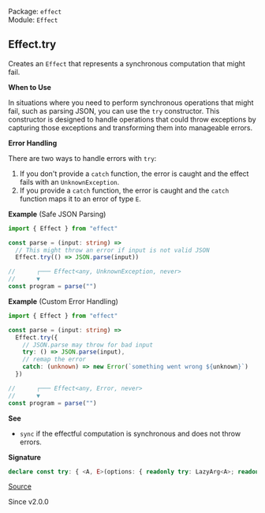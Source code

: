 Package: `effect`<br />
Module: `Effect`<br />

## Effect.try

Creates an `Effect` that represents a synchronous computation that might
fail.

**When to Use**

In situations where you need to perform synchronous operations that might
fail, such as parsing JSON, you can use the `try` constructor. This
constructor is designed to handle operations that could throw exceptions by
capturing those exceptions and transforming them into manageable errors.

**Error Handling**

There are two ways to handle errors with `try`:

1. If you don't provide a `catch` function, the error is caught and the
   effect fails with an `UnknownException`.
2. If you provide a `catch` function, the error is caught and the `catch`
   function maps it to an error of type `E`.

**Example** (Safe JSON Parsing)

```ts
import { Effect } from "effect"

const parse = (input: string) =>
  // This might throw an error if input is not valid JSON
  Effect.try(() => JSON.parse(input))

//      ┌─── Effect<any, UnknownException, never>
//      ▼
const program = parse("")

```

**Example** (Custom Error Handling)

```ts
import { Effect } from "effect"

const parse = (input: string) =>
  Effect.try({
    // JSON.parse may throw for bad input
    try: () => JSON.parse(input),
    // remap the error
    catch: (unknown) => new Error(`something went wrong ${unknown}`)
  })

//      ┌─── Effect<any, Error, never>
//      ▼
const program = parse("")
```

**See**

- `sync` if the effectful computation is synchronous and does not
throw errors.

**Signature**

```ts
declare const try: { <A, E>(options: { readonly try: LazyArg<A>; readonly catch: (error: unknown) => E; }): Effect<A, E>; <A>(thunk: LazyArg<A>): Effect<A, Cause.UnknownException>; }
```

[Source](https://github.com/Effect-TS/effect/tree/main/packages/effect/src/Effect.ts#L4574)

Since v2.0.0